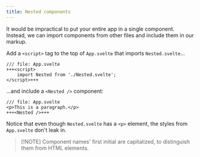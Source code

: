 ```yaml
---
title: Nested components
---
```


It would be impractical to put your entire app in a single component. Instead, we can import components from other files and include them in our markup.

Add a `<script>` tag to the top of `App.svelte` that imports `Nested.svelte`...

```svelte
/// file: App.svelte
+++<script>
	import Nested from './Nested.svelte';
</script>+++
```

...and include a `<Nested />` component:

```svelte
/// file: App.svelte
<p>This is a paragraph.</p>
+++<Nested />+++
```

Notice that even though `Nested.svelte` has a `<p>` element, the styles from `App.svelte` don't leak in.

> [!NOTE] Component names' first initial are capitalized, to distinguish them from HTML elements.
